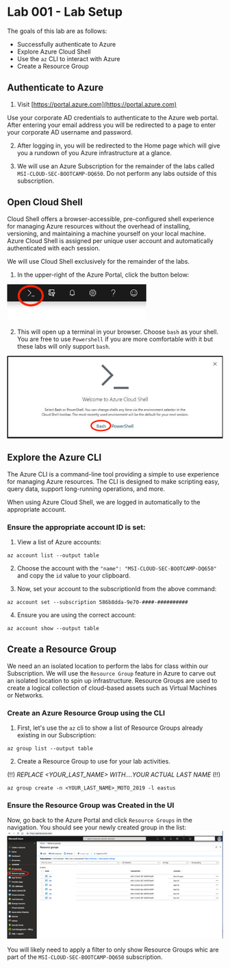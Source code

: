 # Lab 001 - Lab Setup
The goals of this lab are as follows:

- Successfully authenticate to Azure 
- Explore Azure Cloud Shell
- Use the `az` CLI to interact with Azure 
- Create a Resource Group

## Authenticate to Azure
1. Visit [https://portal.azure.com](https://portal.azure.com)

Use your corporate AD credentials to authenticate to the Azure web portal. After entering your email address you will be redirected to a page to enter your corporate AD username and password.

2. After logging in, you will be redirected to the Home page which will give you a rundown of you Azure infrastructure at a glance. 

3. We will use an Azure Subscription for the remainder of the labs called `MSI-CLOUD-SEC-BOOTCAMP-DQ650`. Do not perform any labs outside of this subscription.

## Open Cloud Shell 
Cloud Shell offers a browser-accessible, pre-configured shell experience for managing Azure resources without the overhead of installing, versioning, and maintaining a machine yourself on your local machine. Azure Cloud Shell is assigned per unique user account and automatically authenticated with each session. 

We will use Cloud Shell exclusively for the remainder of the labs.

1. In the upper-right of the Azure Portal, click the button below:

![Cloud Shell Button](../images/azure-cloud-shell.png?raw=true "Cloud Shell Button")

2. This will open up a terminal in your browser. Choose `bash` as your shell. You are free to use `Powershell` if you are more comfortable with it but these labs will only support `bash`.

![Cloud Shell Bash](../images/azure-bash.png?raw=true "Cloud Shell Bash")

## Explore the Azure CLI
The Azure CLI is a command-line tool providing a simple to use experience for managing Azure resources. The CLI is designed to make scripting easy, query data, support long-running operations, and more. 

When using Azure Cloud Shell, we are logged in automatically to the appropriate account. 

### Ensure the appropriate account ID is set:

1. View a list of Azure accounts:
```
az account list --output table
```
2. Choose the account with the `"name": "MSI-CLOUD-SEC-BOOTCAMP-DQ650"` and copy the `id` value to your clipboard.

3. Now, set your account to the subscriptionId from the above command:
```
az account set --subscription 586b8dda-9e70-####-##########
```
4. Ensure you are using the correct account:
```
az account show --output table
```

## Create a Resource Group
We need an an isolated location to perform the labs for class within our Subscription. We will use the `Resource Group` feature in Azure to carve out an isolated location to spin up infrastructure. Resource Groups are used to create a logical collection of cloud-based assets such as Virtual Machines or Networks. 

### Create an Azure Resource Group using the CLI

1. First, let's use the `az` cli to show a list of Resource Groups already existing in our Subscription:
```
az group list --output table
```
2. Create a Resource Group to use for your lab activities. 

(!!) *REPLACE <YOUR_LAST_NAME> WITH....YOUR ACTUAL LAST NAME* (!!)
```
az group create -n <YOUR_LAST_NAME>_MOTO_2019 -l eastus
```

### Ensure the Resource Group was Created in the UI
Now, go back to the Azure Portal and click `Resource Groups` in the navigation. You should see your newly created group in the list:
![Resource Group](../images/resource-groups.png?raw=true "Resource Group")

You will likely need to apply a filter to only show Resource Groups whic are part of the `MSI-CLOUD-SEC-BOOTCAMP-DQ650` subscription.